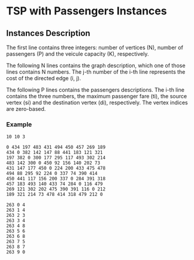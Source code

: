 # TSP with Passengers Instances

## Instances Description

The first line contains three integers: number of vertices (N), number of passengers (P) and the veicule capacity (K), respectively.

The following N lines contains the graph description, which one of those lines contains N numbers. The j-th number of the i-th line represents the cost of the directed edge (i, j).

The following P lines contains the passengers descriptions. The i-th line contains the three numbers, the maximum passenger fare (ti), the source vertex (si) and the destination vertex (di), respectively. The vertex indices are zero-based.

### Example

```
10 10 3

0 434 197 483 431 494 450 457 269 189 
434 0 382 142 147 88 441 183 121 321 
197 382 0 300 177 295 117 493 302 214 
483 142 300 0 450 92 156 140 202 73 
431 147 177 450 0 224 200 433 475 478 
494 88 295 92 224 0 337 74 390 414 
450 441 117 156 200 337 0 284 391 318 
457 183 493 140 433 74 284 0 116 479 
269 121 302 202 475 390 391 116 0 212 
189 321 214 73 478 414 318 479 212 0 

263 0 4
263 1 4
263 2 3
263 3 4
263 4 8
263 5 6
263 6 8
263 7 5
263 8 7
263 9 0
```

